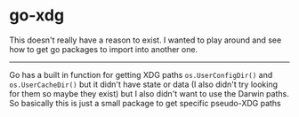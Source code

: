 # go-xdg
This doesn't really have a reason to exist. I wanted to play around and see
how to get go packages to import into another one.

---
Go has a built in function for getting XDG paths ```os.UserConfigDir()``` and
```os.UserCacheDir()``` but it didn't have state or data (I also didn't try
looking for them so maybe they exist) but I also didn't want to use the Darwin
paths. So basically this is just a small package to get specific pseudo-XDG
paths
